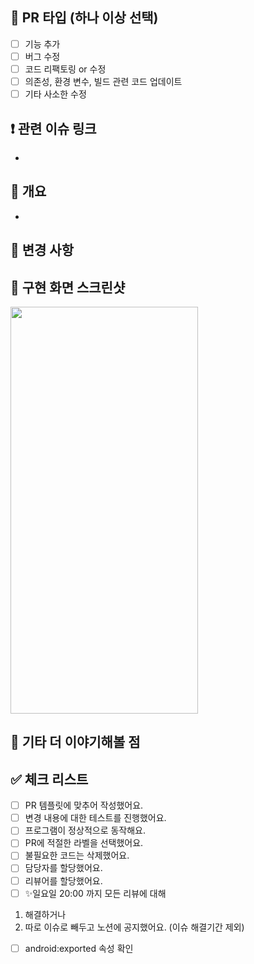 ## 📍 PR 타입 (하나 이상 선택)
- [ ] 기능 추가
- [ ] 버그 수정
- [ ] 코드 리팩토링 or 수정
- [ ] 의존성, 환경 변수, 빌드 관련 코드 업데이트
- [ ] 기타 사소한 수정

## ❗️ 관련 이슈 링크
- 

## 📌 개요
- 

## 🔁 변경 사항

## 📸 구현 화면 스크린샷
<img src="your_url" width="300" height="651">

## 👀 기타 더 이야기해볼 점

## ✅ 체크 리스트
- [ ] PR 템플릿에 맞추어 작성했어요.
- [ ] 변경 내용에 대한 테스트를 진행했어요.
- [ ] 프로그램이 정상적으로 동작해요.
- [ ] PR에 적절한 라벨을 선택했어요.
- [ ] 불필요한 코드는 삭제했어요.
- [ ] 담당자를 할당했어요.
- [ ] 리뷰어를 할당했어요.
- [ ] ✨일요일 20:00 까지 모든 리뷰에 대해 
1. 해결하거나
2. 따로 이슈로 빼두고 노션에 공지했어요. (이슈 해결기간 제외)
- [ ] android:exported 속성 확인
